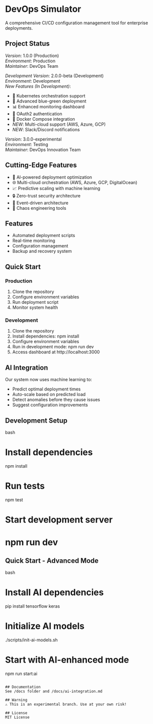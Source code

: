 # DevOps Simulator

A comprehensive CI/CD configuration management tool for enterprise deployments.

## Project Status
*Version*: 1.0.0 (Production)  
*Environment*: Production  
*Maintainer*: DevOps Team  

*Development Version*: 2.0.0-beta (Development)  
*Environment*: Development  
*New Features (In Development)*:
- 🚀 Kubernetes orchestration support
- 🔄 Advanced blue-green deployment
- 📊 Enhanced monitoring dashboard
- 🔐 OAuth2 authentication
- 🐳 Docker Compose integration
- *NEW*: Multi-cloud support (AWS, Azure, GCP)
- *NEW*: Slack/Discord notifications

*Version*: 3.0.0-experimental  
*Environment*: Testing  
*Maintainer*: DevOps Innovation Team

## Cutting-Edge Features
- 🤖 AI-powered deployment optimization
- 🌐 Multi-cloud orchestration (AWS, Azure, GCP, DigitalOcean)
- 📈 Predictive scaling with machine learning
- 🔒 Zero-trust security architecture
- 🌊 Event-driven architecture
- 🎯 Chaos engineering tools

## Features
- Automated deployment scripts
- Real-time monitoring
- Configuration management
- Backup and recovery system

## Quick Start

### Production
1. Clone the repository
2. Configure environment variables
3. Run deployment script
4. Monitor system health

### Development
1. Clone the repository
2. Install dependencies: npm install
3. Configure environment variables
4. Run in development mode: npm run dev
5. Access dashboard at http://localhost:3000

## AI Integration
Our system now uses machine learning to:
- Predict optimal deployment times
- Auto-scale based on predicted load
- Detect anomalies before they cause issues
- Suggest configuration improvements


## Development Setup
bash
# Install dependencies
npm install

# Run tests
npm test

# Start development server
npm run dev
=======
## Quick Start - Advanced Mode
bash
# Install AI dependencies
pip install tensorflow keras

# Initialize AI models
./scripts/init-ai-models.sh

# Start with AI-enhanced mode
npm run start:ai
```

## Documentation
See /docs folder and /docs/ai-integration.md

## Warning
⚠ This is an experimental branch. Use at your own risk!

## License
MIT License